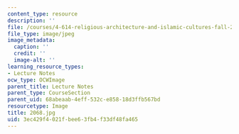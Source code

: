 ```yaml
---
content_type: resource
description: ''
file: /courses/4-614-religious-architecture-and-islamic-cultures-fall-2002/3ec429f4021fbee63fb4f33df48fa465_2068.jpg
file_type: image/jpeg
image_metadata:
  caption: ''
  credit: ''
  image-alt: ''
learning_resource_types:
- Lecture Notes
ocw_type: OCWImage
parent_title: Lecture Notes
parent_type: CourseSection
parent_uid: 68abeaab-4eff-532c-e858-18d3ffb567bd
resourcetype: Image
title: 2068.jpg
uid: 3ec429f4-021f-bee6-3fb4-f33df48fa465
---
```

